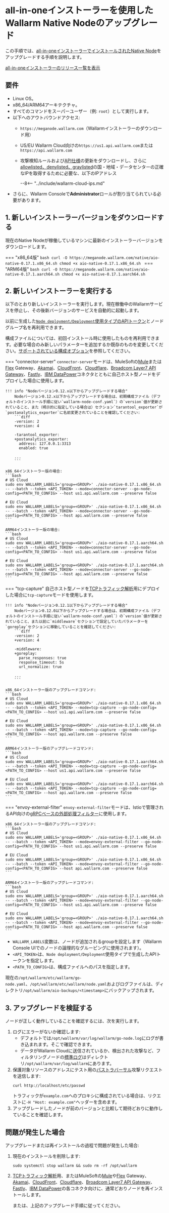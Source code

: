 [configure-proxy-balancer-instr]:           ../../admin-en/configuration-guides/access-to-wallarm-api-via-proxy.md
[ptrav-attack-docs]:                        ../../attacks-vulns-list.md#path-traversal
[ip-list-docs]:                             ../../user-guides/ip-lists/overview.md
[api-spec-enforcement-docs]:                ../../api-specification-enforcement/overview.md

# all-in-oneインストーラーを使用したWallarm Native Nodeのアップグレード

この手順では、[all-in-oneインストーラーでインストールされたNative Node](../../installation/native-node/all-in-one.md)をアップグレードする手順を説明します。

[all-in-oneインストーラーのリリース一覧を表示](node-artifact-versions.md)

## 要件

* Linux OS。
* x86_64/ARM64アーキテクチャ。
* すべてのコマンドをスーパーユーザー（例: `root`）として実行します。
* 以下へのアウトバウンドアクセス:
    * `https://meganode.wallarm.com`（Wallarmインストーラーのダウンロード用）
    * US/EU Wallarm Cloud向けの`https://us1.api.wallarm.com`または`https://api.wallarm.com`
    * 攻撃検知ルールおよび[API仕様][api-spec-enforcement-docs]の更新をダウンロードし、さらに[allowlisted、denylisted、graylisted][ip-list-docs]の国・地域・データセンターの正確なIPを取得するために必要な、以下のIPアドレス

        --8<-- "../include/wallarm-cloud-ips.md"
* さらに、Wallarm Consoleで**Administrator**ロールが割り当てられている必要があります。

## 1. 新しいインストーラーバージョンをダウンロードする

現在のNative Nodeが稼働しているマシンに最新のインストーラーバージョンをダウンロードします。

=== "x86_64版"
    ```bash
    curl -O https://meganode.wallarm.com/native/aio-native-0.17.1.x86_64.sh
    chmod +x aio-native-0.17.1.x86_64.sh
    ```
=== "ARM64版"
    ```bash
    curl -O https://meganode.wallarm.com/native/aio-native-0.17.1.aarch64.sh
    chmod +x aio-native-0.17.1.aarch64.sh
    ```

## 2. 新しいインストーラーを実行する

以下のとおり新しいインストーラーを実行します。現在稼働中のWallarmサービスを停止し、その後新バージョンのサービスを自動的に起動します。

以前に生成した[`Node deployment/Deployment`使用タイプのAPIトークン](../../user-guides/settings/api-tokens.md)とノードグループ名を再利用できます。

構成ファイルについては、初回インストール時に使用したものを再利用できます。必要な場合のみ新しいパラメーターを追加するか既存のものを変更してください。[サポートされている構成オプション](../../installation/native-node/all-in-one-conf.md)を参照してください。

=== "connector-server"
    `connector-server`モードは、MuleSoftの[Mule](../../installation/connectors/mulesoft.md)または[Flex](../../installation/connectors/mulesoft-flex.md) Gateway、[Akamai](../../installation/connectors/akamai-edgeworkers.md)、[CloudFront](../../installation/connectors/aws-lambda.md)、[Cloudflare](../../installation/connectors/cloudflare.md)、[Broadcom Layer7 API Gateway](../../installation/connectors/layer7-api-gateway.md)、[Fastly](../../installation/connectors/fastly.md)、[IBM DataPower](../../installation/connectors/ibm-api-connect.md)コネクタとともに自己ホスト型ノードをデプロイした場合に使用します。

    !!! info "Nodeバージョン0.12.x以下からアップグレードする場合"
        Nodeバージョン0.12.x以下からアップグレードする場合は、初期構成ファイル（デフォルトのインストール手順に従い`wallarm-node-conf.yaml`）の`version`値が更新されていること、また（明示的に指定している場合は）セクション`tarantool_exporter`が`postanalytics_exporter`に名前変更されていることを確認してください:
        ```diff
        -version: 2
        +version: 4

        -tarantool_exporter:
        +postanalytics_exporter:
          address: 127.0.0.1:3313
          enabled: true
        
        ...
        ```

    x86_64インストーラー版の場合:
    ```bash
    # US Cloud
    sudo env WALLARM_LABELS='group=<GROUP>' ./aio-native-0.17.1.x86_64.sh -- --batch --token <API_TOKEN> --mode=connector-server --go-node-config=<PATH_TO_CONFIG> --host us1.api.wallarm.com --preserve false

    # EU Cloud
    sudo env WALLARM_LABELS='group=<GROUP>' ./aio-native-0.17.1.x86_64.sh -- --batch --token <API_TOKEN> --mode=connector-server --go-node-config=<PATH_TO_CONFIG> --host api.wallarm.com --preserve false
    ```
    
    ARM64インストーラー版の場合:
    ```bash
    # US Cloud
    sudo env WALLARM_LABELS='group=<GROUP>' ./aio-native-0.17.1.aarch64.sh -- --batch --token <API_TOKEN> --mode=connector-server --go-node-config=<PATH_TO_CONFIG> --host us1.api.wallarm.com --preserve false

    # EU Cloud
    sudo env WALLARM_LABELS='group=<GROUP>' ./aio-native-0.17.1.aarch64.sh -- --batch --token <API_TOKEN> --mode=connector-server --go-node-config=<PATH_TO_CONFIG> --host api.wallarm.com --preserve false
    ```
=== "tcp-capture"
    自己ホスト型ノードを[TCPトラフィック解析](../../installation/oob/tcp-traffic-mirror/deployment.md)用にデプロイした場合に`tcp-capture`モードを使用します。

    !!! info "Nodeバージョン0.12.1以下からアップグレードする場合"
        Nodeバージョン0.12.0以下からアップグレードする場合は、初期構成ファイル（デフォルトのインストール手順に従い`wallarm-node-conf.yaml`）の`version`値が更新されていること、また以前に`middleware`セクションで設定していたパラメーターを`goreplay`セクションに移動していることを確認してください:
        ```diff
        -version: 2
        +version: 4

        -middleware:
        +goreplay:
          parse_responses: true
          response_timeout: 5s
          url_normalize: true
        
        ...
        ```

    x86_64インストーラー版のアップグレードコマンド:
    ```bash
    # US Cloud
    sudo env WALLARM_LABELS='group=<GROUP>' ./aio-native-0.17.1.x86_64.sh -- --batch --token <API_TOKEN> --mode=tcp-capture --go-node-config=<PATH_TO_CONFIG> --host us1.api.wallarm.com --preserve false

    # EU Cloud
    sudo env WALLARM_LABELS='group=<GROUP>' ./aio-native-0.17.1.x86_64.sh -- --batch --token <API_TOKEN> --mode=tcp-capture --go-node-config=<PATH_TO_CONFIG> --host api.wallarm.com --preserve false
    ```
    
    ARM64インストーラー版のアップグレードコマンド:
    ```bash
    # US Cloud
    sudo env WALLARM_LABELS='group=<GROUP>' ./aio-native-0.17.1.aarch64.sh -- --batch --token <API_TOKEN> --mode=tcp-capture --go-node-config=<PATH_TO_CONFIG> --host us1.api.wallarm.com --preserve false

    # EU Cloud
    sudo env WALLARM_LABELS='group=<GROUP>' ./aio-native-0.17.1.aarch64.sh -- --batch --token <API_TOKEN> --mode=tcp-capture --go-node-config=<PATH_TO_CONFIG> --host api.wallarm.com --preserve false
    ```
=== "envoy-external-filter"
    `envoy-external-filter`モードは、Istioで管理されるAPI向けの[gRPCベースの外部処理フィルター](../../installation/connectors/istio.md)に使用します。

    x86_64インストーラー版のアップグレードコマンド:
    ```bash
    # US Cloud
    sudo env WALLARM_LABELS='group=<GROUP>' ./aio-native-0.17.1.x86_64.sh -- --batch --token <API_TOKEN> --mode=envoy-external-filter --go-node-config=<PATH_TO_CONFIG> --host us1.api.wallarm.com --preserve false

    # EU Cloud
    sudo env WALLARM_LABELS='group=<GROUP>' ./aio-native-0.17.1.x86_64.sh -- --batch --token <API_TOKEN> --mode=envoy-external-filter --go-node-config=<PATH_TO_CONFIG> --host api.wallarm.com --preserve false
    ```
    
    ARM64インストーラー版のアップグレードコマンド:
    ```bash
    # US Cloud
    sudo env WALLARM_LABELS='group=<GROUP>' ./aio-native-0.17.1.aarch64.sh -- --batch --token <API_TOKEN> --mode=envoy-external-filter --go-node-config=<PATH_TO_CONFIG> --host us1.api.wallarm.com --preserve false

    # EU Cloud
    sudo env WALLARM_LABELS='group=<GROUP>' ./aio-native-0.17.1.aarch64.sh -- --batch --token <API_TOKEN> --mode=envoy-external-filter --go-node-config=<PATH_TO_CONFIG> --host api.wallarm.com --preserve false
    ```

* `WALLARM_LABELS`変数は、ノードが追加されるgroupを設定します（Wallarm Console UIでのノードの論理的なグルーピングに使用されます）。
* `<API_TOKEN>`は、`Node deployment/Deployment`使用タイプで生成したAPIトークンを指定します。
* `<PATH_TO_CONFIG>`は、構成ファイルへのパスを指定します。

現在の`/opt/wallarm/etc/wallarm/go-node.yaml`、`/opt/wallarm/etc/wallarm/node.yaml`およびログファイルは、ディレクトリ`/opt/wallarm/aio-backups/<timestamp>`にバックアップされます。

## 3. アップグレードを検証する

ノードが正しく動作していることを確認するには、次を実行します。

1. ログにエラーがないか確認します:
    * デフォルトでは`/opt/wallarm/var/log/wallarm/go-node.log`にログが書き込まれます。そこで確認できます。
    * データがWallarm Cloudに送信されているか、検出された攻撃など、フィルタリングノードの[標準ログ](../../admin-en/configure-logging.md)はディレクトリ`/opt/wallarm/var/log/wallarm`にあります。
1. 保護対象リソースのアドレスにテスト用の[パストラバーサル][ptrav-attack-docs]攻撃リクエストを送信します:
    ```
    curl http://localhost/etc/passwd
    ```
    トラフィックが`example.com`へのプロキシに構成されている場合は、リクエストに`-H "Host: example.com"`ヘッダーを含めます。
1. アップグレードしたノードが前のバージョンと比較して期待どおりに動作していることを確認します。

## 問題が発生した場合

アップグレードまたは再インストールの過程で問題が発生した場合:

1. 現在のインストールを削除します:
    ```
    sudo systemctl stop wallarm && sudo rm -rf /opt/wallarm
    ```
1. [TCPトラフィック解析](../../installation/oob/tcp-traffic-mirror/deployment.md)用、またはMuleSoftの[Mule](../../installation/connectors/mulesoft.md)や[Flex](../../installation/connectors/mulesoft-flex.md) Gateway、[Akamai](../../installation/connectors/akamai-edgeworkers.md)、[CloudFront](../../installation/connectors/aws-lambda.md)、[Cloudflare](../../installation/connectors/cloudflare.md)、[Broadcom Layer7 API Gateway](../../installation/connectors/layer7-api-gateway.md)、[Fastly](../../installation/connectors/fastly.md)、[IBM DataPower](../../installation/connectors/ibm-api-connect.md)の各コネクタ向けに、通常どおりノードを再インストールします。

    または、上記のアップグレード手順に従ってください。